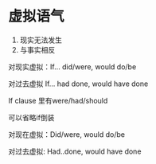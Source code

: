 # 虚拟语气

1. 现实无法发生
2. 与事实相反

对现实虚拟：If… did/were, would do/be

对过去虚拟 If… had done, would have done

 

If clause 里有were/had/should

可以省略if倒装

对现在虚拟：Did/were, would do/be

对过去虚拟: Had..done, would have done